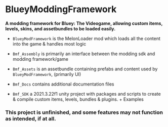# BlueyModdingFramework
**A modding framework for Bluey: The Videogame, allowing custom items, levels, skins, and assetbundles to be loaded easily.**

- `BlueyModFramework` is the MelonLoader mod which loads all the content into the game & handles most logic

- `Bmf_Assembly` is primarily an interface between the modding sdk and modding framework/game

- `Bmf_Assets` is an assetbundle containing prefabs and content used by `BlueyModFramework`, (primarily UI)

- `Bmf_Docs` contains additional documentation files

- `Bmf_SDK` a 2021.3.22f1 unity project with packages and scripts to create & compile custom items, levels, bundles & plugins. + Examples

### This project is unfinished, and some features may not function as intended, if at all.
